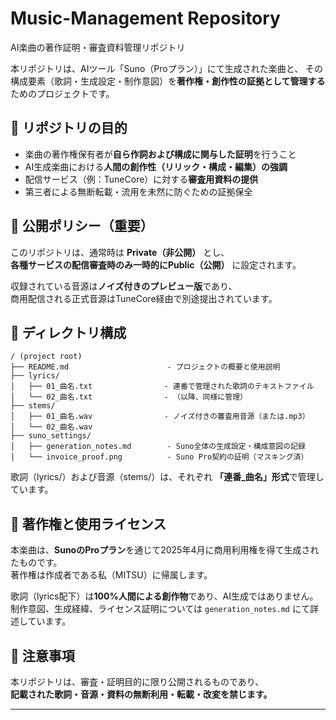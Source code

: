 # Music-Management Repository
AI楽曲の著作証明・審査資料管理リポジトリ

本リポジトリは、AIツール「Suno（Proプラン）」にて生成された楽曲と、
その構成要素（歌詞・生成設定・制作意図）を**著作権・創作性の証拠として管理する**ためのプロジェクトです。

## 🎯 リポジトリの目的

- 楽曲の著作権保有者が**自ら作詞および構成に関与した証明**を行うこと
- AI生成楽曲における**人間の創作性（リリック・構成・編集）の強調**
- 配信サービス（例：TuneCore）に対する**審査用資料の提供**
- 第三者による無断転載・流用を未然に防ぐための証拠保全

## 🔐 公開ポリシー（重要）

このリポジトリは、通常時は **Private（非公開）** とし、  
**各種サービスの配信審査時のみ一時的にPublic（公開）** に設定されます。

収録されている音源は**ノイズ付きのプレビュー版**であり、  
商用配信される正式音源はTuneCore経由で別途提出されています。

## 📁 ディレクトリ構成

```
/ (project root)
├── README.md                      - プロジェクトの概要と使用説明
├── lyrics/
│   ├── 01_曲名.txt                - 連番で管理された歌詞のテキストファイル
│   └── 02_曲名.txt                - （以降、同様に管理）
├── stems/
│   ├── 01_曲名.wav                - ノイズ付きの審査用音源（または.mp3）
│   └── 02_曲名.wav
├── suno_settings/
│   ├── generation_notes.md        - Suno全体の生成設定・構成意図の記録
│   └── invoice_proof.png          - Suno Pro契約の証明（マスキング済）

```
歌詞（lyrics/）および音源（stems/）は、それぞれ **「連番_曲名」形式**で管理しています。  

## 🧾 著作権と使用ライセンス

本楽曲は、**SunoのProプラン**を通じて2025年4月に商用利用権を得て生成されたものです。  
著作権は作成者である私（MITSU）に帰属します。

歌詞（lyrics配下）は**100%人間による創作物**であり、AI生成ではありません。  
制作意図、生成経緯、ライセンス証明については `generation_notes.md` にて詳述しています。

## 🚫 注意事項

本リポジトリは、審査・証明目的に限り公開されるものであり、  
**記載された歌詞・音源・資料の無断利用・転載・改変を禁じます。**

---
